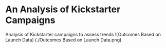 # An Analysis of Kickstarter Campaigns
Analysis of Kickstarter campaigns to assess trends
![Outcomes Based on Launch Data] (./Outcomes Based on Launch Data.png)
